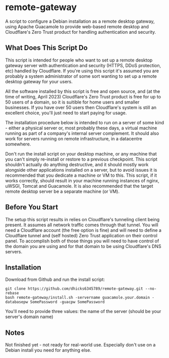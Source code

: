 # remote-gateway

A script to configure a Debian installation as a remote desktop gateway, using Apache Guacamole to provide web-based remote desktop and Cloudflare's Zero Trust product for handling authentication and security.

## What Does This Script Do
This script is intended for people who want to set up a remote desktop gateway server with authentication and security (HTTPS, DDoS protection, etc) handled by Cloudflare. If you're using this script it's assumed you are probably a system administrator of some sort wanting to set up a remote desktop gateway for your users.

All the software installed by this script is free and open source, and (at the time of writing, April 2023) Cloudflare's Zero Trust product is free for up to 50 users of a domain, so it is suitible for home users and smaller businesses. If you have over 50 users then Cloudflare's system is still an excellent choice, you'll just need to start paying for usage.

The installation procedure below is intended to run on a server of some kind - either a physical server or, most probably these days, a virtual machine running as part of a company's internal server complement. It should also work for servers running on remote infrastructure, in a datacentre somewhere.

Don't run the install script on your desktop machine, or any machine that you can't simply re-install or restore to a previous checkpoint. This script shouldn't actually do anything destructive, and it should mostly work alongside other applications installed on a server, but to avoid issues it is recommended that you dedicate a machine or VM to this. This script, if it works correctly, should result in your machine running instances of nginx, uWSGI, Tomcat and Guacamole. It is also recommended that the target remote desktop server be a separate machine (or VM).

## Before You Start
The setup this script results in relies on Cloudflare's tunneling client being present. It assumes all network traffic comes through that tunnel. You will need a Cloudflare account (the free option is fine) and will need to define a Cloudflare tunnel and (self hosted) Zero Trust application on their control panel. To accomplish both of those things you will need to have control of the domain you are using and for that domain to be using Cloudflare's DNS servers.

## Installation

Download from Github and run the install script:
```
git clone https://github.com/dhicks6345789/remote-gateway.git --no-rebase
bash remote-gateway/install.sh -servername guacamole.your.domain -databasepw SomePassword -guacpw SomePassword
```
You'll need to provide three values: the name of the server (should be your server's domain name)

## Notes
Not finished yet - not ready for real-world use. Especially don't use on a Debian install you need for anything else.

